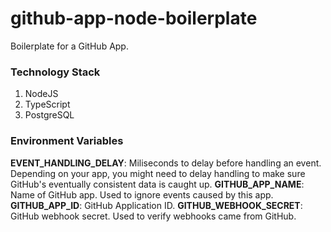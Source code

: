 # github-app-node-boilerplate
Boilerplate for a GitHub App.

### Technology Stack
1. NodeJS
1. TypeScript
1. PostgreSQL

### Environment Variables
**EVENT_HANDLING_DELAY**: Miliseconds to delay before handling an event. Depending on your app, you might need to delay handling to make sure GitHub's eventually consistent data is caught up.
**GITHUB_APP_NAME**: Name of GitHub app. Used to ignore events caused by this app.
**GITHUB_APP_ID**: GitHub Application ID.
**GITHUB_WEBHOOK_SECRET**: GitHub webhook secret. Used to verify webhooks came from GitHub.

